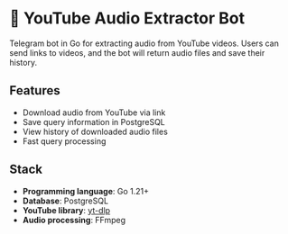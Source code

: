 # 🎵 YouTube Audio Extractor Bot

Telegram bot in Go for extracting audio from YouTube videos. 
Users can send links to videos, and the bot will return audio files and save their history.

## Features
- Download audio from YouTube via link
- Save query information in PostgreSQL
- View history of downloaded audio files
- Fast query processing

## Stack
- **Programming language**: Go 1.21+
- **Database**: PostgreSQL
- **YouTube library**: [yt-dlp](https://github.com/yt-dlp/yt-dlp)
- **Audio processing**: FFmpeg
